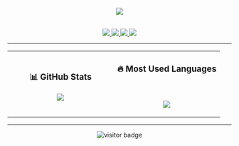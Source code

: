 <br/>

<div align="center">
  <img src="https://capsule-render.vercel.app/api?type=waving&color=gradient&height=200&section=header&text=Crafting%20Code%20with%20Passion%20💻✨&fontSize=35&fontAlignY=40&animation=twinkling" />
</div>

<br/>

<p align="center">
  <a href="https://github.com/ashkansabouri/resume" target="_blank">
    <img src="https://img.shields.io/badge/RESUME-black?style=for-the-badge&logo=readme" />
  </a>
  <a href="https://linkedin.com/in/ashkan-sabouri-5a37541b5" target="_blank">
    <img src="https://img.shields.io/badge/LINKEDIN-0077B5?style=for-the-badge&logo=linkedin&logoColor=white" />
  </a>
  <a href="https://t.me/ashkan_sabouri" target="_blank">
    <img src="https://img.shields.io/badge/TELEGRAM-0088CC?style=for-the-badge&logo=telegram&logoColor=white" />
  </a>
  <a href="mailto:sabouri.ashkan@yahoo.com">
    <img src="https://img.shields.io/badge/YAHOO-6001D2?style=for-the-badge&logo=yahoo&logoColor=white" />
  </a>

</p>

---



<div align="center">
  <table>
    <tr>
      <td width="50%">
        <h3 align="center">📊 GitHub Stats</h3>
        <p align="center">
          <img src="https://github-readme-stats.vercel.app/api?username=AshkanSabouri&show_icons=true&theme=vue-dark&hide_border=true" />
        </p>
      </td>
      <td width="50%">
        <h3 align="center" style="margin-bottom: 60px;">🔥 Most Used Languages</h3>
        <p align="center">
          <img src="https://github-readme-stats.vercel.app/api/top-langs/?username=AshkanSabouri&layout=compact&langs_count=10&theme=vue-dark" />
        </p>
      </td>
    </tr>
  </table>
</div>

---

<p align="center">
  <img src="https://visitor-badge.laobi.icu/badge?page_id=yourusername" alt="visitor badge"/>
</p>
